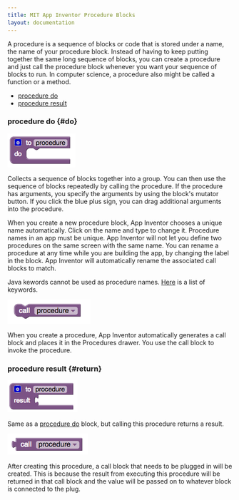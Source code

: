 ```yaml
---
title: MIT App Inventor Procedure Blocks
layout: documentation
---
```


A procedure is a sequence of blocks or code that is stored under a name, the name of your procedure block. Instead of having to keep putting together the same long sequence of blocks, you can create a procedure and just call the procedure block whenever you want your sequence of blocks to run. In computer science, a procedure also might be called a function or a method.

* [procedure do](#do)
* [procedure result](#return)

### procedure do   {#do}

![](images/procedure/do.png)

Collects a sequence of blocks together into a group. You can then use the sequence of blocks repeatedly by calling the procedure. If the procedure has arguments, you specify the arguments by using the block's mutator button. If you click the blue plus sign, you can drag additional arguments into the procedure.

When you create a new procedure block, App Inventor chooses a unique name automatically. Click on the name and type to change it. Procedure names in an app must be unique. App Inventor will not let you define two procedures on the same screen with the same name. You can rename a procedure at any time while you are building the app, by changing the label in the block. App Inventor will automatically rename the associated call blocks to match.

Java kewords cannot be used as procedure names. [Here](https://en.wikipedia.org/wiki/List_of_Java_keywords) is a list of keywords.

![](images/procedure/calldo.png)

When you create a procedure, App Inventor automatically generates a call block and places it in the Procedures drawer. You use the call block to invoke the procedure.

### procedure result   {#return}

![](images/procedure/return.png)

Same as a [procedure do](#do) block, but calling this procedure returns a result.

![](images/procedure/callreturn.png)

After creating this procedure, a call block that needs to be plugged in will be created. This is because the result from executing this procedure will be returned in that call block and the value will be passed on to whatever block is connected to the plug.